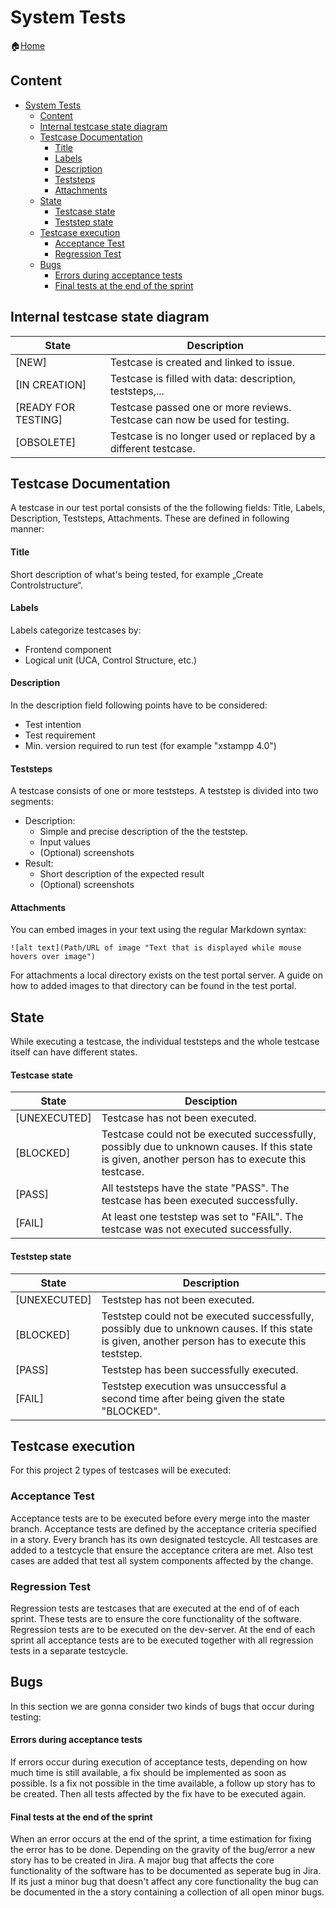 System Tests
==========

:house:[Home](README.md)

Content
-------
- [System Tests](#System-Tests)
  - [Content](#Content)
  - [Internal testcase state diagram](#Internal-testcase-state-diagram)
  - [Testcase Documentation](#Testcase-Documentation)
      - [Title](#Title)
      - [Labels](#Labels)
      - [Description](#Description)
      - [Teststeps](#Teststeps)
      - [Attachments](#Attachments)
  - [State](#State)
      - [Testcase state](#Testcase-state)
      - [Teststep state](#Teststep-state)
  - [Testcase execution](#Testcase-execution)
    - [Acceptance Test](#Acceptance-Test)
    - [Regression Test](#Regression-Test)
  - [Bugs](#Bugs)
      - [Errors during acceptance tests](#Errors-during-acceptance-tests)
      - [Final tests at the end of the sprint](#Final-tests-at-the-end-of-the-sprint)

Internal testcase state diagram
--------------------------
| State | Description |
|---------|--------------|
| [NEW] |Testcase is created and linked to issue. |
| [IN CREATION]	| Testcase is filled with data: description, teststeps,... |
| [READY FOR TESTING] | Testcase passed one or more reviews. Testcase can now be used for testing. |
| [OBSOLETE] | Testcase is no longer used or replaced by a different testcase. |

Testcase Documentation
----------------------
A testcase in our test portal consists of the the following fields: Title, Labels, Description, Teststeps, Attachments. These are defined in following manner:
#### Title
Short description of what's being tested, for example „Create Controlstructure“.
#### Labels
Labels categorize testcases by:
*	Frontend component
*	Logical unit (UCA, Control Structure, etc.)
#### Description
In the description field following points have to be considered:
*	Test intention
*	Test requirement
*	Min. version required to run test (for example "xstampp 4.0")
#### Teststeps
A testcase consists of one or more teststeps. A teststep is divided into two segments:
*   Description:
    *	Simple and precise description of the the teststep.
    *	Input values
    *	(Optional) screenshots
*	Result:
    *	Short description of the expected result
    *	(Optional) screenshots
#### Attachments
You can embed images in your text using the regular Markdown syntax: 
```
![alt text](Path/URL of image "Text that is displayed while mouse hovers over image")
```
For attachments a local directory exists on the test portal server. A guide on how to added images to that directory can be found in the test portal.

State
-----------------------
While executing a testcase, the individual teststeps and the whole testcase itself can have different states.  
#### Testcase state
| State| Desciption|
|-------|-------------|
|[UNEXECUTED] |	Testcase has not been executed. |
| [BLOCKED]	| Testcase could not be executed successfully, possibly due to unknown causes. If this state is given, another person has to execute this testcase. |
| [PASS] |	All teststeps have the state "PASS". The testcase has been executed successfully. |
| [FAIL] |	At least one teststep was set to "FAIL". The testcase was not executed successfully. |

#### Teststep state
| State | Description |
|--------|--------------|
| [UNEXECUTED] | Teststep has not been executed. |
| [BLOCKED] | Teststep could not be executed successfully, possibly due to unknown causes. If this state is given, another person has to execute this teststep. |
| [PASS] | Teststep has been successfully executed. |
| [FAIL] | Teststep execution was unsuccessful a second time after being given the state "BLOCKED". |

Testcase execution
------------------
For this project 2 types of testcases will be executed:

### Acceptance Test
Acceptance tests are to be executed before every merge into the master branch. Acceptance tests are defined by the acceptance criteria specified in a story. Every branch has its own designated testcycle. All testcases are added to a testcycle that ensure the acceptance critera are met. Also test cases are added that test all system components affected by the change.

### Regression Test
Regression tests are testcases that are executed at the end of of each sprint. These tests are to ensure the core functionality of the software. Regression tests are to be executed on the dev-server.
At the end of each sprint all acceptance tests are to be executed together with all regression tests in a separate testcycle.  

Bugs
-------------------
In this section we are gonna consider two kinds of bugs that occur during testing:
#### Errors during acceptance tests
If errors occur during execution of acceptance tests, depending on how much time is still available, a fix should be implemented as soon as possible. Is a fix not possible in the time available, a follow up story has to be created. Then all tests affected by the fix have to be executed again.
#### Final tests at the end of the sprint
When an error occurs at the end of the sprint, a time estimation for fixing the error has to be done. Depending on the gravity of the bug/error a new story has to be created in Jira. A major bug that affects the core functionality of the software has to be documented as seperate bug in Jira. If its just a minor bug that doesn't affect any core functionality the bug can be documented in the a story containing a collection of all open minor bugs.
